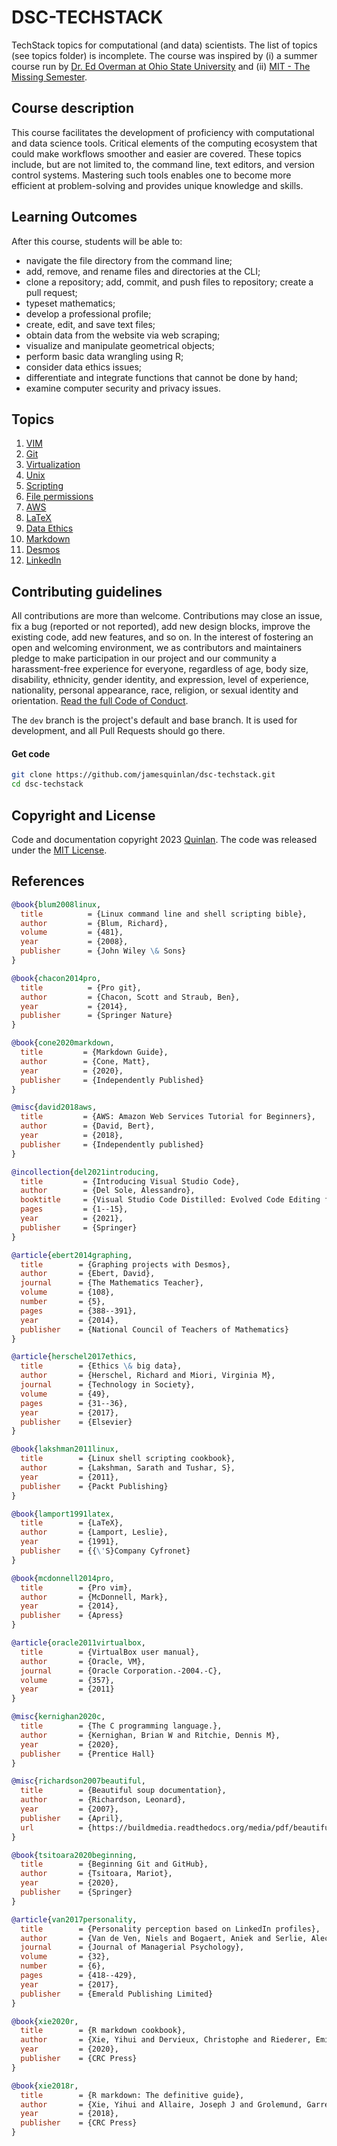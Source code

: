 # DSC-TECHSTACK

TechStack topics for computational (and data) scientists.  The list of topics (see topics folder) is incomplete.  The course was inspired by (i) a summer course run by [Dr. Ed Overman at Ohio State University](https://math.osu.edu/people/overman.2) and (ii) [MIT - The Missing Semester](https://missing.csail.mit.edu).




## Course description

This course facilitates the development of proficiency with computational and data science tools. Critical elements of the computing ecosystem that could make workflows smoother and easier are covered. These topics include, but are not limited to, the command line, text editors, and version control systems. Mastering such tools enables one to become more efficient at problem-solving and provides unique knowledge and skills.



## Learning Outcomes
After this course, students will be able to:

* navigate the file directory from the command line;
* add, remove, and rename files and directories at the CLI;
* clone a repository; add, commit, and push files to repository; create a pull request;
* typeset mathematics;
* develop a professional profile;
* create, edit, and save text files;
* obtain data from the website via web scraping;
* visualize and manipulate geometrical objects;
* perform basic data wrangling using R;
* consider data ethics issues;
* differentiate and integrate functions that cannot be done by hand; 
* examine computer security and privacy issues.



## Topics

1. [VIM](topics/vim.md)
2. [Git](topics/git.md)
3. [Virtualization](topics/vm.md)
4. [Unix](topics/unix.md)
5. [Scripting](topics/scripting.md)
6. [File permissions](topics/chmod.md)
8. [AWS](topics/aws.md)
9. [LaTeX](topics/latex.md)
10. [Data Ethics](topics/ethics.md)
11. [Markdown](topics/markdown.md)
13. [Desmos](topics/desmos.md)
12. [LinkedIn](topics/linkedin.md)

<!-- 3. [GitHub](topics/github.md) -->
<!-- 6. [R](topics/r.md) -->
<!-- 10. [Privacy and Security](topics/vpn.md) -->


## Contributing guidelines

All contributions are more than welcome. Contributions may close an issue, fix a bug (reported or not reported), add new design blocks, improve the existing code, add new features, and so on. In the interest of fostering an open and welcoming environment, we as contributors and maintainers pledge to make participation in our project and our community a harassment-free experience for everyone, regardless of age, body size, disability, ethnicity, gender identity, and expression, level of experience, nationality, personal appearance, race, religion, or sexual identity and orientation. [Read the full Code of Conduct](https://github.com/jamesquinlan/dsc-techstack/blob/main/CODE_OF_CONDUCT.md).

The `dev` branch is the project's default and base branch. It is used for development, and all Pull Requests should go there.



#### Get code

```bash
git clone https://github.com/jamesquinlan/dsc-techstack.git
cd dsc-techstack
```


## Copyright and License

Code and documentation copyright 2023 [Quinlan](https://github.com/jamesquinlan). The code was released under the [MIT License](https://github.com/jamesquinlan/dsc-techstack/blob/main/LICENSE).


## References

```BibTeX
@book{blum2008linux,
  title          = {Linux command line and shell scripting bible},
  author         = {Blum, Richard},
  volume         = {481},
  year           = {2008},
  publisher      = {John Wiley \& Sons}
}

@book{chacon2014pro,
  title          = {Pro git},
  author         = {Chacon, Scott and Straub, Ben},
  year           = {2014},
  publisher      = {Springer Nature}
}

@book{cone2020markdown,
  title         = {Markdown Guide},
  author        = {Cone, Matt},
  year          = {2020},
  publisher     = {Independently Published}
}

@misc{david2018aws,
  title         = {AWS: Amazon Web Services Tutorial for Beginners},
  author        = {David, Bert},
  year          = {2018},
  publisher     = {Independently published}
}

@incollection{del2021introducing,
  title         = {Introducing Visual Studio Code},
  author        = {Del Sole, Alessandro},
  booktitle     = {Visual Studio Code Distilled: Evolved Code Editing for Windows, macOS, and Linux},
  pages         = {1--15},
  year          = {2021},
  publisher     = {Springer}
}

@article{ebert2014graphing,
  title        = {Graphing projects with Desmos},
  author       = {Ebert, David},
  journal      = {The Mathematics Teacher},
  volume       = {108},
  number       = {5},
  pages        = {388--391},
  year         = {2014},
  publisher    = {National Council of Teachers of Mathematics}
}

@article{herschel2017ethics,
  title        = {Ethics \& big data},
  author       = {Herschel, Richard and Miori, Virginia M},
  journal      = {Technology in Society},
  volume       = {49},
  pages        = {31--36},
  year         = {2017},
  publisher    = {Elsevier}
}

@book{lakshman2011linux,
  title        = {Linux shell scripting cookbook},
  author       = {Lakshman, Sarath and Tushar, S},
  year         = {2011},
  publisher    = {Packt Publishing}
}

@book{lamport1991latex,
  title        = {LaTeX},
  author       = {Lamport, Leslie},
  year         = {1991},
  publisher    = {{\'S}Company Cyfronet}
}

@book{mcdonnell2014pro,
  title        = {Pro vim},
  author       = {McDonnell, Mark},
  year         = {2014},
  publisher    = {Apress}
}

@article{oracle2011virtualbox,
  title        = {VirtualBox user manual},
  author       = {Oracle, VM},
  journal      = {Oracle Corporation.-2004.-C},
  volume       = {357},
  year         = {2011}
}

@misc{kernighan2020c,
  title        = {The C programming language.},
  author       = {Kernighan, Brian W and Ritchie, Dennis M},
  year         = {2020},
  publisher    = {Prentice Hall}
}

@misc{richardson2007beautiful,
  title        = {Beautiful soup documentation},
  author       = {Richardson, Leonard},
  year         = {2007},
  publisher    = {April},
  url          = {https://buildmedia.readthedocs.org/media/pdf/beautiful-soup-4/latest/beautiful-soup-4.pdf}
}

@book{tsitoara2020beginning,
  title        = {Beginning Git and GitHub},
  author       = {Tsitoara, Mariot},
  year         = {2020},
  publisher    = {Springer}
}

@article{van2017personality,
  title        = {Personality perception based on LinkedIn profiles},
  author       = {Van de Ven, Niels and Bogaert, Aniek and Serlie, Alec and Brandt, Mark J and Denissen, Jaap JA},
  journal      = {Journal of Managerial Psychology},
  volume       = {32},
  number       = {6},
  pages        = {418--429},
  year         = {2017},
  publisher    = {Emerald Publishing Limited}
}

@book{xie2020r,
  title        = {R markdown cookbook},
  author       = {Xie, Yihui and Dervieux, Christophe and Riederer, Emily},
  year         = {2020},
  publisher    = {CRC Press}
}

@book{xie2018r,
  title        = {R markdown: The definitive guide},
  author       = {Xie, Yihui and Allaire, Joseph J and Grolemund, Garrett},
  year         = {2018},
  publisher    = {CRC Press}
}

```


